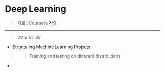 Deep Learning 
====================

> 자료 : Coursera [강의](https://www.coursera.org/learn/machine-learning-projects/)<br>
-------

> 2019-01-28
* Structuring Machine Learning Projects <br>
>> Training and testing on different distributions
- 